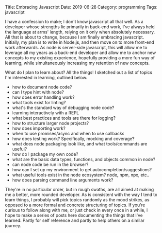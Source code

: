 Title: Embracing Javascript
Date: 2019-06-28
Category: programming
Tags: javascript

I have a confession to make; I don't know javascript all that well. As a
developer whose strengths lie primarily in back-end work, I've always held the
language at arms' length, relying on it only when absolutely necessary. All
that is about to change, because I am finally embracing javascript. Initially,
my plan is to write in Node.js, and then move on to more front-end work
afterwards. As node is server-side javascript, this will allow me to leverage
all my years as a back-end developer and allow me to anchor new concepts to my
existing experience, hopefully providing a more fun way of learning, while
simultaneously increasing my retention of new concepts.

What do I plan to learn about? All the things! I sketched out a list of topics
I'm interested in learning, outlined below.

* how to document node code?
* can I type hint with node?
* how does error handling work?
* what tools exist for linting?
* what's the standard way of debugging node code?
* learning interactively with a REPL
* what best practices and tools are there for logging?
* how to structure larger node projects?
* how does importing work?
* when to use promises/async and when to use callbacks
* how does testing work? Specifically, mocking and coverage?
* what does node packaging look like, and what tools/commands are useful?
* how do I package my own code?
* what are the basic data types, functions, and objects common in node?
* can node code be run in the browser?
* how can I set up my environment to get autocompletion/suggestions?
* what useful tools exist in the node ecosystem? node, npm, npx, etc..
* how does parsing command line arguments work?

They're in no particular order, but in rough swaths, are all aimed at making me
a better, more rounded developer. As is consistent with the way I tend to learn
things, I probably will pick topics randomly as the mood strikes, as opposed to
a more formal and concrete structuring of topics. If you're curious to follow
along with me, or just check in every once in a while, I hope to make a series
of posts here documenting the things that I've learned. Partly for self
reference and partly to help others on a similar journey.
